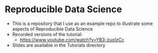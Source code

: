 # Reproducible Data Science

 - This is a repository that I use as an example repo to illustrate some aspects of Reproducible Data Science
 - Recorded versions of the tutorial:
   - https://www.youtube.com/watch?v=YB3-zuoIzCc
 - Slides are available in the Tutorials directory
